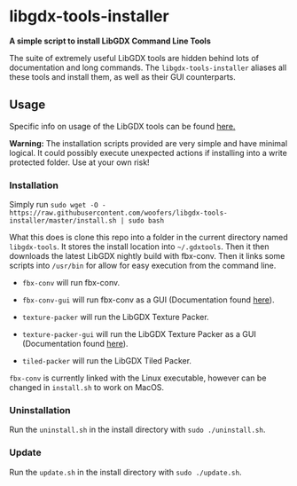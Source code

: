 

# libgdx-tools-installer

**A simple script to install LibGDX Command Line Tools**

The suite of extremely useful LibGDX tools are hidden behind lots of documentation and long commands.  The `libgdx-tools-installer` aliases all these tools and install them, as well as their GUI counterparts.


## Usage

Specific info on usage of the LibGDX tools can be found [here.](https://libgdx.badlogicgames.com/tools.html)

**Warning:** The installation scripts provided are very simple and have minimal logical.  It could possibly execute unexpected actions if installing into a write protected folder. Use at your own risk!


### Installation

Simply run `sudo wget -O - https://raw.githubusercontent.com/woofers/libgdx-tools-installer/master/install.sh | sudo bash`

What this does is clone this repo into a folder in the current directory named `libgdx-tools`.  It stores the install location into `~/.gdxtools`. Then it then downloads the latest LibGDX nightly build with fbx-conv.  Then it links some scripts into `/usr/bin` for allow for easy execution from the command line.

-   `fbx-conv` will run fbx-conv.

-   `fbx-conv-gui` will run fbx-conv as a GUI (Documentation found [here](https://github.com/ASneakyFox/libgdx-fbxconv-gui)).

-   `texture-packer` will run the LibGDX Texture Packer.

-   `texture-packer-gui` will run the LibGDX Texture Packer as a GUI (Documentation found [here](https://github.com/crashinvaders/gdx-texture-packer-gui)).

-   `tiled-packer` will run the LibGDX Tiled Packer.

`fbx-conv` is currently linked with the Linux executable, however can be changed in `install.sh` to work on MacOS.


### Uninstallation

Run the `uninstall.sh` in the install directory with `sudo ./uninstall.sh`.


### Update

Run the `update.sh` in the install directory with `sudo ./update.sh`.
